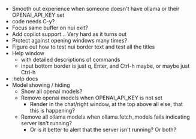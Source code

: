 * Smooth out experience when someone doesn't have ollama or their OPENAI_API_KEY set
* code needs C-y?
* Focus same buffer on nui exit?
* Add copilot support .. Very hard as it turns out
* Protect against opening windows many times?
* Figure out how to test nui border text and test all the titles
* Help window
    * with detailed descriptions of commands
    * input bottom border is just q, Enter, and Ctrl-h maybe, or maybe just Ctrl-h
* :help docs
* Model showing / hiding
    * Show all openai models?
    * Remove openai models when OPENAI_API_KEY is not set
        * Render in the chat/right window, at the top above all else, that this is happening?
    * Remove all ollama models when ollama.fetch_models fails indicating server isn't running?
        * Or is it better to alert that the server isn't running? Or both?


